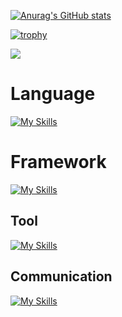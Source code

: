 [![Anurag's GitHub stats](https://github-readme-stats.vercel.app/api?username=Hosi121)](https://github.com/anuraghazra/github-readme-stats)

[![trophy](https://github-profile-trophy.vercel.app/?username=Hosi121)](https://github.com/ryo-ma/github-profile-trophy)

![](https://github-profile-summary-cards.vercel.app/api/cards/profile-details?username=Hosi121&theme=transparent)

# Language

[![My Skills](https://skillicons.dev/icons?i=cpp,python,java,go,typescript,rust)](https://skillicons.dev)

# Framework
  
[![My Skills](https://skillicons.dev/icons?i=pytorch,react,nodejs,docker)](https://skillicons.dev)

## Tool

[![My Skills](https://skillicons.dev/icons?i=neovim,vscode)](https://skillicons.dev)

## Communication

[![My Skills](https://skillicons.dev/icons?i=github,discord)](https://skillicons.dev)


<!---
Hosi121/Hosi121 is a ✨ special ✨ repository because its `README.md` (this file) appears on your GitHub profile.
You can click the Preview link to take a look at your changes.
--->
